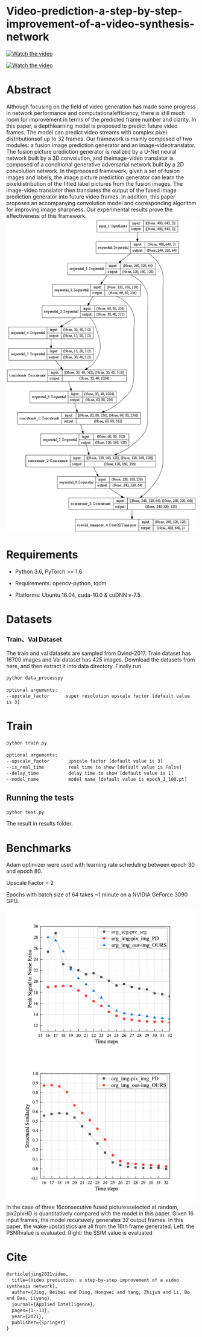 # Video-prediction-a-step-by-step-improvement-of-a-video-synthesis-network

[![Watch the video](https://i0.hdslb.com/bfs/archive/4fbbe8f763fccdf6450a2465538888dd470ce527.jpg@640w_400h_1c_!web-space-index-myvideo.webp)](https://www.bilibili.com/video/BV1Qv411x7XH?spm_id_from=333.999.0.0)

[![Watch the video](https://i0.hdslb.com/bfs/archive/a614fb817937f87a556bc2a87b6439a15c59acb7.jpg@640w_400h_1c_!web-space-index-myvideo.webp)](https://www.bilibili.com/video/BV1hi4y1F7rz?spm_id_from=333.999.0.0)

# Abstract
Although focusing on the field of video generation has made some progress in network performance and computationalefficiency, 
there is still much room for improvement in terms of the predicted frame number and clarity. In this paper, a depthlearning 
model is proposed to predict future video frames. The model can predict video streams with complex pixel distributionsof up 
to 32 frames. Our framework is mainly composed of two modules: a fusion image prediction generator and an image-videotranslator. 
The fusion picture prediction generator is realized by a U-Net neural network built by a 3D convolution, and theimage-video 
translator is composed of a conditional generative adversarial network built by a 2D convolution network. In theproposed 
framework, given a set of fusion images and labels, the image picture prediction generator can learn the pixeldistribution 
of the fitted label pictures from the fusion images. The image-video translator then translates the output of the fused
image prediction generator into future video frames. In addition, this paper proposes an accompanying convolution model and
corresponding algorithm for improving image sharpness. Our experimental results prove the effectiveness of this framework.
![This is an image](https://github.com/Happypiepie/Video-prediction-a-step-by-step-improvement-of-a-video-synthesis-network/blob/main/model.png)

# Requirements

 * Python 3.6, PyTorch >= 1.6
 
 * Requirements: opencv-python, tqdm
 
 * Platforms: Ubuntu 16.04, cuda-10.0 & cuDNN v-7.5

# Datasets
 
### Train、Val Dataset
The train and val datasets are sampled from Dvind-2017. Train dataset has 16700 images and Val dataset has 425 images. Download the datasets from here, and then extract it into data directory. Finally run
 
```
python data_processpy

optional arguments:
--upscale_factor      super resolution upscale factor [default value is 3]
```
 
# Train
 
```
python train.py

optional arguments:
--upscale_factor       upscale factor [default value is 3]
--is_real_time         real time to show [default value is False]
--delay_time           delay time to show [default value is 1]
--model_name           model name [default value is epoch_3_100.pt]
```
 
 
## Running the tests
 
 
```
python test.py

```

The result in results folder.
 
# Benchmarks
Adam optimizer were used with learning rate scheduling between epoch 30 and epoch 80.

Upscale Factor = 2

Epochs with batch size of 64 takes ~1 minute on a NVIDIA GeForce 3090 GPU.

![This is an image](https://github.com/Happypiepie/Video-prediction-a-step-by-step-improvement-of-a-video-synthesis-network/blob/main/PSNR_BIKE.png)
![This is an image](https://github.com/Happypiepie/Video-prediction-a-step-by-step-improvement-of-a-video-synthesis-network/blob/main/SSIM_BIKE.png)
In the case of three 16consecutive fused picturesselected at random, pix2pixHD is
quantitatively compared with the model in this paper. Given 16 input frames, the model recursively generates 32 output frames. In this paper, the wake-upstatistics are all from the 16th frame generated. Left: the PSNRvalue is evaluated. Right: the SSIM value is evaluated

# Cite
 
 
```
@article{jing2021video,
  title={Video prediction: a step-by-step improvement of a video synthesis network},
  author={Jing, Beibei and Ding, Hongwei and Yang, Zhijun and Li, Bo and Bao, Liyong},
  journal={Applied Intelligence},
  pages={1--13},
  year={2021},
  publisher={Springer}
}

```










 

